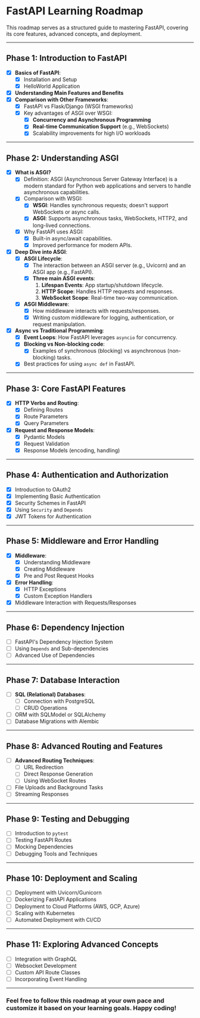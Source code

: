 # FastAPI Learning Roadmap

This roadmap serves as a structured guide to mastering FastAPI, covering its core features, advanced concepts, and deployment.

---

## **Phase 1: Introduction to FastAPI**
- [x] **Basics of FastAPI**:
  - [x] Installation and Setup
  - [x] HelloWorld Application
- [x] **Understanding Main Features and Benefits**
- [x] **Comparison with Other Frameworks**:
  - [x] FastAPI vs Flask/Django (WSGI frameworks)
  - [x] Key advantages of ASGI over WSGI:
    - [x] **Concurrency and Asynchronous Programming**
    - [x] **Real-time Communication Support** (e.g., WebSockets)
    - [x] Scalability improvements for high I/O workloads

---

## **Phase 2: Understanding ASGI**
- [x] **What is ASGI?**
  - [x] Definition: ASGI (Asynchronous Server Gateway Interface) is a modern standard for Python web applications and servers to handle asynchronous capabilities.
  - [x] Comparison with WSGI:
    - [x] **WSGI**: Handles synchronous requests; doesn't support WebSockets or async calls.
    - [x] **ASGI**: Supports asynchronous tasks, WebSockets, HTTP2, and long-lived connections.
  - [x] Why FastAPI uses ASGI:
    - [x] Built-in async/await capabilities.
    - [x] Improved performance for modern APIs.
- [x] **Deep Dive into ASGI**:
  - [x] **ASGI Lifecycle**:
    - [x] The interaction between an ASGI server (e.g., Uvicorn) and an ASGI app (e.g., FastAPI).
    - [x] **Three main ASGI events**:
      1. **Lifespan Events**: App startup/shutdown lifecycle.
      2. **HTTP Scope**: Handles HTTP requests and responses.
      3. **WebSocket Scope**: Real-time two-way communication.
  - [x] **ASGI Middleware**:
    - [x] How middleware interacts with requests/responses.
    - [x] Writing custom middleware for logging, authentication, or request manipulation.
- [x] **Async vs Traditional Programming**:
  - [x] **Event Loops**: How FastAPI leverages `asyncio` for concurrency.
  - [x] **Blocking vs Non-blocking code**:
    - [x] Examples of synchronous (blocking) vs asynchronous (non-blocking) tasks.
  - [x] Best practices for using `async def` in FastAPI.

---

## **Phase 3: Core FastAPI Features**
- [x] **HTTP Verbs and Routing**:
  - [x] Defining Routes
  - [x] Route Parameters
  - [x] Query Parameters
- [x] **Request and Response Models**:
  - [x] Pydantic Models
  - [x] Request Validation
  - [x] Response Models (encoding, handling)

---

## **Phase 4: Authentication and Authorization**
- [x] Introduction to OAuth2
- [x] Implementing Basic Authentication
- [x] Security Schemes in FastAPI
- [x] Using `Security` and `Depends`
- [x] JWT Tokens for Authentication

---

## **Phase 5: Middleware and Error Handling**
- [x] **Middleware**:
  - [x] Understanding Middleware
  - [x] Creating Middleware
  - [x] Pre and Post Request Hooks
- [x] **Error Handling**:
  - [x] HTTP Exceptions
  - [x] Custom Exception Handlers
- [x] Middleware Interaction with Requests/Responses

---

## **Phase 6: Dependency Injection**
- [ ] FastAPI's Dependency Injection System
- [ ] Using `Depends` and Sub-dependencies
- [ ] Advanced Use of Dependencies

---

## **Phase 7: Database Interaction**
- [ ] **SQL (Relational) Databases**:
  - [ ] Connection with PostgreSQL
  - [ ] CRUD Operations
- [ ] ORM with SQLModel or SQLAlchemy
- [ ] Database Migrations with Alembic

---

## **Phase 8: Advanced Routing and Features**
- [ ] **Advanced Routing Techniques**:
  - [ ] URL Redirection
  - [ ] Direct Response Generation
  - [ ] Using WebSocket Routes
- [ ] File Uploads and Background Tasks
- [ ] Streaming Responses

---

## **Phase 9: Testing and Debugging**
- [ ] Introduction to `pytest`
- [ ] Testing FastAPI Routes
- [ ] Mocking Dependencies
- [ ] Debugging Tools and Techniques

---

## **Phase 10: Deployment and Scaling**
- [ ] Deployment with Uvicorn/Gunicorn
- [ ] Dockerizing FastAPI Applications
- [ ] Deployment to Cloud Platforms (AWS, GCP, Azure)
- [ ] Scaling with Kubernetes
- [ ] Automated Deployment with CI/CD

---

## **Phase 11: Exploring Advanced Concepts**
- [ ] Integration with GraphQL
- [ ] Websocket Development
- [ ] Custom API Route Classes
- [ ] Incorporating Event Handling

---

### **Feel free to follow this roadmap at your own pace and customize it based on your learning goals. Happy coding!**
